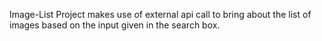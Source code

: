 Image-List Project makes use of external api call to bring about the list of images based on the input given in the search box.
